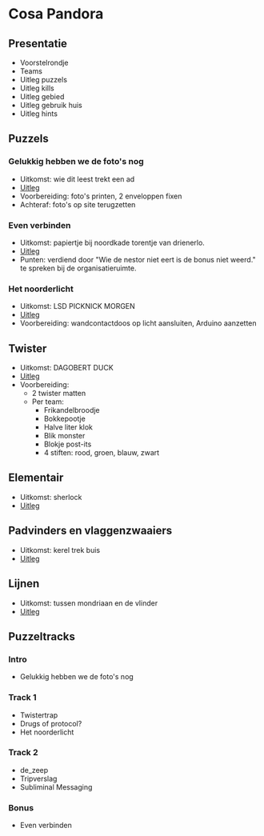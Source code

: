 # Cosa Pandora
## Presentatie
 * Voorstelrondje
 * Teams
 * Uitleg puzzels
 * Uitleg kills
 * Uitleg gebied
 * Uitleg gebruik huis
 * Uitleg hints

## Puzzels
### Gelukkig hebben we de foto's nog
 * Uitkomst: wie dit leest trekt een ad
 * [Uitleg](puzzels/fotoboek/uitleg.md)
 * Voorbereiding: foto's printen, 2 enveloppen fixen
 * Achteraf: foto's op site terugzetten

### Even verbinden
 * Uitkomst: papiertje bij noordkade torentje van drienerlo.
 * [Uitleg](puzzels/even-verbinden/uitleg.md)
 * Punten: verdiend door "Wie de nestor niet eert is de bonus niet weerd." te spreken bij de organisatieruimte.

### Het noorderlicht
 * Uitkomst: LSD PICKNICK MORGEN
 * [Uitleg](puzzels/morse/uitleg.md)
 * Voorbereiding: wandcontactdoos op licht aansluiten, Arduino aanzetten

## Twister
 * Uitkomst: DAGOBERT DUCK
 * [Uitleg](puzzels/twister/uitleg.md)
 * Voorbereiding:
   * 2 twister matten
   * Per team:
     * Frikandelbroodje
     * Bokkepootje
     * Halve liter klok
     * Blik monster
     * Blokje post-its
     * 4 stiften: rood, groen, blauw, zwart

## Elementair
 * Uitkomst: sherlock
 * [Uitleg](puzzels/elementair/uitleg.md)

## Padvinders en vlaggenzwaaiers
 * Uitkomst: kerel trek buis
 * [Uitleg](puzzels/vlaggen/uitleg.md)

## Lijnen
 * Uitkomst: tussen mondriaan en de vlinder
 * [Uitleg](puzzels/lijnen/uitleg.md)

## Puzzeltracks
### Intro
 * Gelukkig hebben we de foto's nog

### Track 1
 * Twistertrap
 * Drugs of protocol?
 * Het noorderlicht

### Track 2
 * de_zeep
 * Tripverslag
 * Subliminal Messaging

### Bonus 
 * Even verbinden
